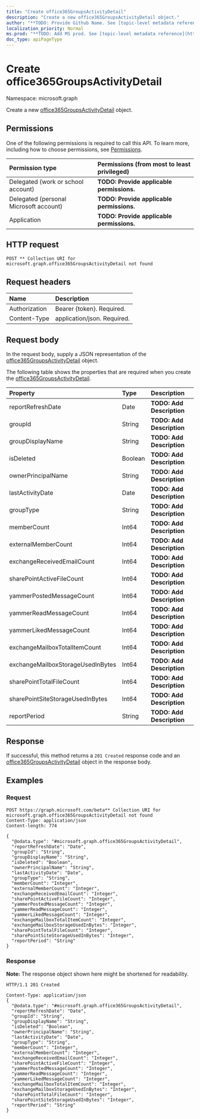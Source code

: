 ```yaml
---
title: "Create office365GroupsActivityDetail"
description: "Create a new office365GroupsActivityDetail object."
author: "**TODO: Provide Github Name. See [topic-level metadata reference](https://msgo.azurewebsites.net/add/document/guidelines/metadata.html#topic-level-metadata)**"
localization_priority: Normal
ms.prod: "**TODO: Add MS prod. See [topic-level metadata reference](https://msgo.azurewebsites.net/add/document/guidelines/metadata.html#topic-level-metadata)**"
doc_type: apiPageType
---
```


# Create office365GroupsActivityDetail
Namespace: microsoft.graph

Create a new [office365GroupsActivityDetail](../resources/office365groupsactivitydetail.md) object.

## Permissions
One of the following permissions is required to call this API. To learn more, including how to choose permissions, see [Permissions](/graph/permissions-reference).

|Permission type|Permissions (from most to least privileged)|
|:---|:---|
|Delegated (work or school account)|**TODO: Provide applicable permissions.**|
|Delegated (personal Microsoft account)|**TODO: Provide applicable permissions.**|
|Application|**TODO: Provide applicable permissions.**|

## HTTP request

<!-- {
  "blockType": "ignored"
}
-->
``` http
POST ** Collection URI for microsoft.graph.office365GroupsActivityDetail not found
```

## Request headers
|Name|Description|
|:---|:---|
|Authorization|Bearer {token}. Required.|
|Content-Type|application/json. Required.|

## Request body
In the request body, supply a JSON representation of the [office365GroupsActivityDetail](../resources/office365groupsactivitydetail.md) object.

The following table shows the properties that are required when you create the [office365GroupsActivityDetail](../resources/office365groupsactivitydetail.md).

|Property|Type|Description|
|:---|:---|:---|
|reportRefreshDate|Date|**TODO: Add Description**|
|groupId|String|**TODO: Add Description**|
|groupDisplayName|String|**TODO: Add Description**|
|isDeleted|Boolean|**TODO: Add Description**|
|ownerPrincipalName|String|**TODO: Add Description**|
|lastActivityDate|Date|**TODO: Add Description**|
|groupType|String|**TODO: Add Description**|
|memberCount|Int64|**TODO: Add Description**|
|externalMemberCount|Int64|**TODO: Add Description**|
|exchangeReceivedEmailCount|Int64|**TODO: Add Description**|
|sharePointActiveFileCount|Int64|**TODO: Add Description**|
|yammerPostedMessageCount|Int64|**TODO: Add Description**|
|yammerReadMessageCount|Int64|**TODO: Add Description**|
|yammerLikedMessageCount|Int64|**TODO: Add Description**|
|exchangeMailboxTotalItemCount|Int64|**TODO: Add Description**|
|exchangeMailboxStorageUsedInBytes|Int64|**TODO: Add Description**|
|sharePointTotalFileCount|Int64|**TODO: Add Description**|
|sharePointSiteStorageUsedInBytes|Int64|**TODO: Add Description**|
|reportPeriod|String|**TODO: Add Description**|



## Response

If successful, this method returns a `201 Created` response code and an [office365GroupsActivityDetail](../resources/office365groupsactivitydetail.md) object in the response body.

## Examples

### Request
<!-- {
  "blockType": "request",
  "name": "create_office365groupsactivitydetail_from_"
}
-->
``` http
POST https://graph.microsoft.com/beta** Collection URI for microsoft.graph.office365GroupsActivityDetail not found
Content-Type: application/json
Content-length: 774

{
  "@odata.type": "#microsoft.graph.office365GroupsActivityDetail",
  "reportRefreshDate": "Date",
  "groupId": "String",
  "groupDisplayName": "String",
  "isDeleted": "Boolean",
  "ownerPrincipalName": "String",
  "lastActivityDate": "Date",
  "groupType": "String",
  "memberCount": "Integer",
  "externalMemberCount": "Integer",
  "exchangeReceivedEmailCount": "Integer",
  "sharePointActiveFileCount": "Integer",
  "yammerPostedMessageCount": "Integer",
  "yammerReadMessageCount": "Integer",
  "yammerLikedMessageCount": "Integer",
  "exchangeMailboxTotalItemCount": "Integer",
  "exchangeMailboxStorageUsedInBytes": "Integer",
  "sharePointTotalFileCount": "Integer",
  "sharePointSiteStorageUsedInBytes": "Integer",
  "reportPeriod": "String"
}
```


### Response
**Note:** The response object shown here might be shortened for readability.
<!-- {
  "blockType": "response",
  "truncated": true,
  "@odata.type": "microsoft.graph.office365GroupsActivityDetail"
}
-->
``` http
HTTP/1.1 201 Created

Content-Type: application/json
{
  "@odata.type": "#microsoft.graph.office365GroupsActivityDetail",
  "reportRefreshDate": "Date",
  "groupId": "String",
  "groupDisplayName": "String",
  "isDeleted": "Boolean",
  "ownerPrincipalName": "String",
  "lastActivityDate": "Date",
  "groupType": "String",
  "memberCount": "Integer",
  "externalMemberCount": "Integer",
  "exchangeReceivedEmailCount": "Integer",
  "sharePointActiveFileCount": "Integer",
  "yammerPostedMessageCount": "Integer",
  "yammerReadMessageCount": "Integer",
  "yammerLikedMessageCount": "Integer",
  "exchangeMailboxTotalItemCount": "Integer",
  "exchangeMailboxStorageUsedInBytes": "Integer",
  "sharePointTotalFileCount": "Integer",
  "sharePointSiteStorageUsedInBytes": "Integer",
  "reportPeriod": "String"
}
```

